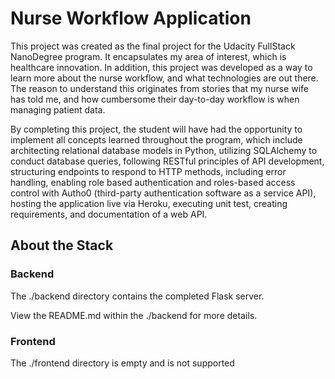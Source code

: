 
# Nurse Workflow Application
This project was created as the final project for the Udacity FullStack NanoDegree program.
It encapsulates my area of interest, which is healthcare innovation. 
In addition, this project was developed as a way to learn more about the nurse workflow,
and what technologies are out there. The reason to understand this originates from
stories that my nurse wife has told me, and how cumbersome their day-to-day workflow is when managing patient data. 

By completing this project, the student will have had the opportunity to implement all
concepts learned throughout the program, which include architecting relational database
models in Python, utilizing SQLAlchemy to conduct database queries, 
following RESTful principles of API development, structuring endpoints to respond to HTTP methods, 
including error handling, enabling role based authentication and roles-based access control 
with Autho0 (third-party authentication software as a service API), hosting the application live via Heroku,
executing unit test, creating requirements, and documentation of a web API.

## About the Stack 


### Backend

The ./backend directory contains the completed Flask server. 

View the README.md within the ./backend for more details.

### Frontend

The ./frontend directory is empty and is not supported
